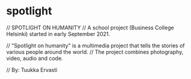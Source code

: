 # spotlight
// SPOTLIGHT ON HUMANITY
// A school project (Business College Helsinki) started in early September 2021. 

// "Spotlight on humanity" is a multimedia project that tells the stories of various people around the world. 
// The project combines photography, video, audio and code. 

// By: Tuukka Ervasti 
